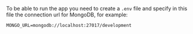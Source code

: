To be able to run the app you need to create a `.env` file and specify in this file the connection url for MongoDB, for example:

```
MONGO_URL=mongodb://localhost:27017/development
```
